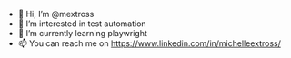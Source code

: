 - 👋 Hi, I’m @mextross
- 👀 I’m interested in test automation
- 🌱 I’m currently learning playwright
- 📫 You can reach me on https://www.linkedin.com/in/michelleextross/
